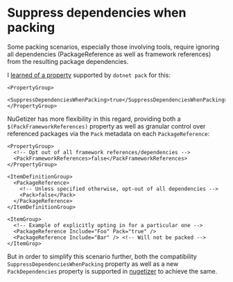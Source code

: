 # Suppress dependencies when packing

Some packing scenarios, especially those involving tools, require ignoring all dependencies \(PackageReference as well as framework references\) from the resulting package dependencies.

I [learned of a property](https://github.com/NuGet/Home/issues/6354) supported by `dotnet pack` for this:  

```markup
<PropertyGroup>
  <SuppressDependenciesWhenPacking>true</SuppressDependenciesWhenPacking>
</PropertyGroup>
```

NuGetizer has more flexibility in this regard, providing both a `$(PackFrameworkReferences)` property as well as granular control over referenced packages via the `Pack` metadata on each `PackageReference`:  

```markup
<PropertyGroup>
  <!-- Opt out of all framework references/dependencies -->
  <PackFrameworkReferences>false</PackFrameworkReferences>
</PropertyGroup>

<ItemDefinitionGroup>
  <PackageReference>
    <!-- Unless specified otherwise, opt-out of all dependencies -->
    <Pack>false</Pack>
  </PackageReference>
</ItemDefinitionGroup>

<ItemGroup>
  <!-- Example of explicitly opting in for a particular one -->
  <PackageReference Include="Foo" Pack="true" />
  <PackageReference Include="Bar" /> <!-- Will not be packed -->
</ItemGrop>
```

But in order to simplify this scenario further, both the compatibility `SuppressDependenciesWhenPacking` property as well as a new `PackDependencies` property is supported in [nugetizer](https://www.nuget.org/packages/nugetizer) to achieve the same.

